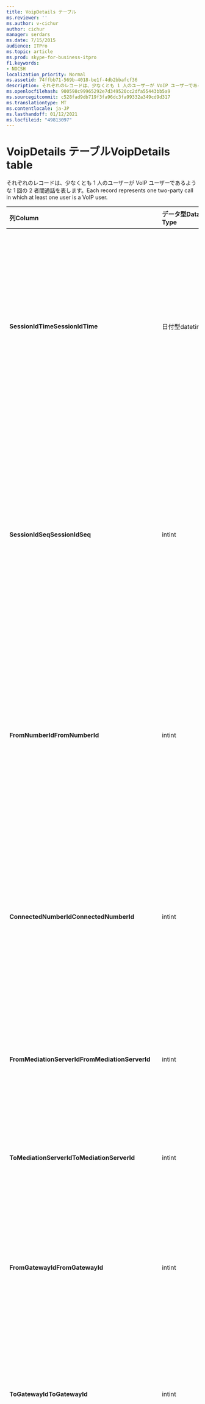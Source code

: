 ```yaml
---
title: VoipDetails テーブル
ms.reviewer: ''
ms.author: v-cichur
author: cichur
manager: serdars
ms.date: 7/15/2015
audience: ITPro
ms.topic: article
ms.prod: skype-for-business-itpro
f1.keywords:
- NOCSH
localization_priority: Normal
ms.assetid: 74ffbb71-569b-4018-be1f-4db2bbafcf36
description: それぞれのレコードは、少なくとも 1 人のユーザーが VoIP ユーザーであるような 1 回の 2 者間通話を表します。
ms.openlocfilehash: 900598c99965292e7d349520cc2dfa55443bb5a9
ms.sourcegitcommit: c528fad9db719f3fa96dc3fa99332a349cd9d317
ms.translationtype: MT
ms.contentlocale: ja-JP
ms.lasthandoff: 01/12/2021
ms.locfileid: "49813097"
---
```

# <a name="voipdetails-table"></a><span data-ttu-id="6dab1-103">VoipDetails テーブル</span><span class="sxs-lookup"><span data-stu-id="6dab1-103">VoipDetails table</span></span>
 
<span data-ttu-id="6dab1-104">それぞれのレコードは、少なくとも 1 人のユーザーが VoIP ユーザーであるような 1 回の 2 者間通話を表します。</span><span class="sxs-lookup"><span data-stu-id="6dab1-104">Each record represents one two-party call in which at least one user is a VoIP user.</span></span>
  
|<span data-ttu-id="6dab1-105">**列**</span><span class="sxs-lookup"><span data-stu-id="6dab1-105">**Column**</span></span>|<span data-ttu-id="6dab1-106">**データ型**</span><span class="sxs-lookup"><span data-stu-id="6dab1-106">**Data Type**</span></span>|<span data-ttu-id="6dab1-107">**キー/インデックス**</span><span class="sxs-lookup"><span data-stu-id="6dab1-107">**Key/Index**</span></span>|<span data-ttu-id="6dab1-108">**詳細**</span><span class="sxs-lookup"><span data-stu-id="6dab1-108">**Details**</span></span>|
|:-----|:-----|:-----|:-----|
|<span data-ttu-id="6dab1-109">**SessionIdTime**</span><span class="sxs-lookup"><span data-stu-id="6dab1-109">**SessionIdTime**</span></span> <br/> |<span data-ttu-id="6dab1-110">日付型</span><span class="sxs-lookup"><span data-stu-id="6dab1-110">datetime</span></span>  <br/> |<span data-ttu-id="6dab1-111">Primary</span><span class="sxs-lookup"><span data-stu-id="6dab1-111">Primary</span></span>  <br/> |<span data-ttu-id="6dab1-112">セッション要求の時刻。</span><span class="sxs-lookup"><span data-stu-id="6dab1-112">Time of session request.</span></span> <span data-ttu-id="6dab1-113">セッションを一意に識別するために **SessionIdSeq** と併用されます。</span><span class="sxs-lookup"><span data-stu-id="6dab1-113">Used in conjunction with **SessionIdSeq** to uniquely identify a session.</span></span> <span data-ttu-id="6dab1-114">詳細については [、Skype for Business Server 2015](dialogs.md) の Dialogs テーブルを参照してください。</span><span class="sxs-lookup"><span data-stu-id="6dab1-114">See the [Dialogs table in Skype for Business Server 2015](dialogs.md) for more information.</span></span> <br/> |
|<span data-ttu-id="6dab1-115">**SessionIdSeq**</span><span class="sxs-lookup"><span data-stu-id="6dab1-115">**SessionIdSeq**</span></span> <br/> |<span data-ttu-id="6dab1-116">int</span><span class="sxs-lookup"><span data-stu-id="6dab1-116">int</span></span>  <br/> |<span data-ttu-id="6dab1-117">Primary</span><span class="sxs-lookup"><span data-stu-id="6dab1-117">Primary</span></span>  <br/> |<span data-ttu-id="6dab1-118">セッションを識別するための ID 番号。</span><span class="sxs-lookup"><span data-stu-id="6dab1-118">ID number to identify the session.</span></span> <span data-ttu-id="6dab1-119">セッションを一意に識別するために **SessionIdTime** と併用されます。</span><span class="sxs-lookup"><span data-stu-id="6dab1-119">Used in conjunction with **SessionIdTime** to uniquely identify a session.</span></span> <span data-ttu-id="6dab1-120">詳細については [、Skype for Business Server 2015](dialogs.md) の Dialogs テーブルを参照してください。</span><span class="sxs-lookup"><span data-stu-id="6dab1-120">See the [Dialogs table in Skype for Business Server 2015](dialogs.md) for more information.</span></span> <br/> |
|<span data-ttu-id="6dab1-121">**FromNumberId**</span><span class="sxs-lookup"><span data-stu-id="6dab1-121">**FromNumberId**</span></span> <br/> |<span data-ttu-id="6dab1-122">int</span><span class="sxs-lookup"><span data-stu-id="6dab1-122">int</span></span>  <br/> |<span data-ttu-id="6dab1-123">外部</span><span class="sxs-lookup"><span data-stu-id="6dab1-123">Foreign</span></span>  <br/> |<span data-ttu-id="6dab1-124">発信者の **PhoneId**。</span><span class="sxs-lookup"><span data-stu-id="6dab1-124">**PhoneId** of the caller.</span></span> <span data-ttu-id="6dab1-125">詳細については [、電話の表](phones.md) を参照してください。</span><span class="sxs-lookup"><span data-stu-id="6dab1-125">See the [Phones table](phones.md) for more information.</span></span> <span data-ttu-id="6dab1-126">この値と **FromGatewayId** がどちらも NULL でない場合、発信者は PSTN ユーザーです。</span><span class="sxs-lookup"><span data-stu-id="6dab1-126">If not NULL and **FromGatewayId** is not NULL, then the caller was a PSTN user.</span></span> <br/> |
|<span data-ttu-id="6dab1-127">**ConnectedNumberId**</span><span class="sxs-lookup"><span data-stu-id="6dab1-127">**ConnectedNumberId**</span></span> <br/> |<span data-ttu-id="6dab1-128">int</span><span class="sxs-lookup"><span data-stu-id="6dab1-128">int</span></span>  <br/> |<span data-ttu-id="6dab1-129">外部</span><span class="sxs-lookup"><span data-stu-id="6dab1-129">Foreign</span></span>  <br/> |<span data-ttu-id="6dab1-130">通話の受信者の **PhoneId**。</span><span class="sxs-lookup"><span data-stu-id="6dab1-130">**PhoneId** of the call receiver.</span></span> <span data-ttu-id="6dab1-131">詳細については [、電話の表](phones.md) を参照してください。</span><span class="sxs-lookup"><span data-stu-id="6dab1-131">See the [Phones table](phones.md) for more information.</span></span> <span data-ttu-id="6dab1-132">この値と **ToGatewayId** がどちらも NULL でない場合、通話の受信者は PSTN ユーザーです。</span><span class="sxs-lookup"><span data-stu-id="6dab1-132">If not NULL and **ToGatewayId** is not NULL, then the call receiver was a PSTN user.</span></span> <br/> |
|<span data-ttu-id="6dab1-133">**FromMediationServerId**</span><span class="sxs-lookup"><span data-stu-id="6dab1-133">**FromMediationServerId**</span></span> <br/> |<span data-ttu-id="6dab1-134">int</span><span class="sxs-lookup"><span data-stu-id="6dab1-134">int</span></span>  <br/> |<span data-ttu-id="6dab1-135">外部</span><span class="sxs-lookup"><span data-stu-id="6dab1-135">Foreign</span></span>  <br/> |<span data-ttu-id="6dab1-136">通話の発信元の仲介サーバー。</span><span class="sxs-lookup"><span data-stu-id="6dab1-136">The Mediation Server the call is coming from.</span></span> <span data-ttu-id="6dab1-137">詳細については [、MediationServers の表](mediationservers.md) を参照してください。</span><span class="sxs-lookup"><span data-stu-id="6dab1-137">See the [MediationServers table](mediationservers.md) for more information.</span></span> <br/> |
|<span data-ttu-id="6dab1-138">**ToMediationServerId**</span><span class="sxs-lookup"><span data-stu-id="6dab1-138">**ToMediationServerId**</span></span> <br/> |<span data-ttu-id="6dab1-139">int</span><span class="sxs-lookup"><span data-stu-id="6dab1-139">int</span></span>  <br/> |<span data-ttu-id="6dab1-140">外部</span><span class="sxs-lookup"><span data-stu-id="6dab1-140">Foreign</span></span>  <br/> |<span data-ttu-id="6dab1-141">通話の発信先の仲介サーバー。</span><span class="sxs-lookup"><span data-stu-id="6dab1-141">The Mediation Server called is going to.</span></span> <span data-ttu-id="6dab1-142">詳細については [、MediationServers の表](mediationservers.md) を参照してください。</span><span class="sxs-lookup"><span data-stu-id="6dab1-142">See the [MediationServers table](mediationservers.md) for more information.</span></span> <br/> |
|<span data-ttu-id="6dab1-143">**FromGatewayId**</span><span class="sxs-lookup"><span data-stu-id="6dab1-143">**FromGatewayId**</span></span> <br/> |<span data-ttu-id="6dab1-144">int</span><span class="sxs-lookup"><span data-stu-id="6dab1-144">int</span></span>  <br/> |<span data-ttu-id="6dab1-145">外部</span><span class="sxs-lookup"><span data-stu-id="6dab1-145">Foreign</span></span>  <br/> |<span data-ttu-id="6dab1-146">通話の発信元のゲートウェイ。</span><span class="sxs-lookup"><span data-stu-id="6dab1-146">Gateway the call is coming from.</span></span> <span data-ttu-id="6dab1-147">詳細については [、Skype for Business Server 2015](gateways.md) のゲートウェイの表を参照してください。</span><span class="sxs-lookup"><span data-stu-id="6dab1-147">See the [Gateways table in Skype for Business Server 2015](gateways.md) for more information.</span></span> <br/> |
|<span data-ttu-id="6dab1-148">**ToGatewayId**</span><span class="sxs-lookup"><span data-stu-id="6dab1-148">**ToGatewayId**</span></span> <br/> |<span data-ttu-id="6dab1-149">int</span><span class="sxs-lookup"><span data-stu-id="6dab1-149">int</span></span>  <br/> |<span data-ttu-id="6dab1-150">外部</span><span class="sxs-lookup"><span data-stu-id="6dab1-150">Foreign</span></span>  <br/> |<span data-ttu-id="6dab1-151">通話の発信先のゲートウェイ。</span><span class="sxs-lookup"><span data-stu-id="6dab1-151">Gateway the call is going to.</span></span> <span data-ttu-id="6dab1-152">詳細については [、Skype for Business Server 2015](gateways.md) のゲートウェイの表を参照してください。</span><span class="sxs-lookup"><span data-stu-id="6dab1-152">See the [Gateways table in Skype for Business Server 2015](gateways.md) for more information.</span></span> <br/> |
|<span data-ttu-id="6dab1-153">**DisconnectedbyURIId**</span><span class="sxs-lookup"><span data-stu-id="6dab1-153">**DisconnectedbyURIId**</span></span> <br/> |<span data-ttu-id="6dab1-154">int</span><span class="sxs-lookup"><span data-stu-id="6dab1-154">int</span></span>  <br/> |<span data-ttu-id="6dab1-155">外部</span><span class="sxs-lookup"><span data-stu-id="6dab1-155">Foreign</span></span>  <br/> |<span data-ttu-id="6dab1-156">通話を切断したユーザーの URI (ユーザーが URI を持つ場合)。</span><span class="sxs-lookup"><span data-stu-id="6dab1-156">URI of the user who disconnected the call, if the user has a URI.</span></span> <span data-ttu-id="6dab1-157">詳細については [、Users の表](users.md) を参照してください。</span><span class="sxs-lookup"><span data-stu-id="6dab1-157">See the [Users table](users.md) for more information.</span></span> <br/> |
|<span data-ttu-id="6dab1-158">**DisconnectedbyPhoneId**</span><span class="sxs-lookup"><span data-stu-id="6dab1-158">**DisconnectedbyPhoneId**</span></span> <br/> |<span data-ttu-id="6dab1-159">int</span><span class="sxs-lookup"><span data-stu-id="6dab1-159">int</span></span>  <br/> |<span data-ttu-id="6dab1-160">外部</span><span class="sxs-lookup"><span data-stu-id="6dab1-160">Foreign</span></span>  <br/> |<span data-ttu-id="6dab1-161">別の電話から切断された通話を切断した電話の ID。</span><span class="sxs-lookup"><span data-stu-id="6dab1-161">ID of the phone that disconnected the call was disconnected from a phone.</span></span> <span data-ttu-id="6dab1-162">詳細については [、電話の表](phones.md) を参照してください。</span><span class="sxs-lookup"><span data-stu-id="6dab1-162">See the [Phones table](phones.md) for more information.</span></span> <br/> |
|<span data-ttu-id="6dab1-163">**LastModifiedTime**</span><span class="sxs-lookup"><span data-stu-id="6dab1-163">**LastModifiedTime**</span></span> <br/> |<span data-ttu-id="6dab1-164">Datetime</span><span class="sxs-lookup"><span data-stu-id="6dab1-164">Datetime</span></span>  <br/> ||<span data-ttu-id="6dab1-165">監視サービスの内部用テーブル。</span><span class="sxs-lookup"><span data-stu-id="6dab1-165">For internal use by the Monitoring service.</span></span>  <br/> <span data-ttu-id="6dab1-166">このフィールドは、Skype for Business Server 2015 で導入されました。</span><span class="sxs-lookup"><span data-stu-id="6dab1-166">This field was introduced in Skype for Business Server 2015.</span></span>  <br/> |
   

